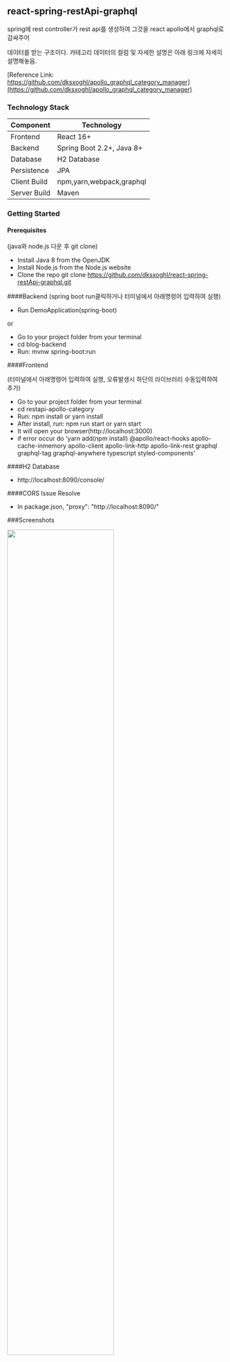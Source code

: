 ## react-spring-restApi-graphql
spring에 rest controller가 rest api를 생성하여 그것을 react apollo에서 graphql로 감싸주어 

데이터를 받는 구조이다. 카테고리 데이터의 컬럼 및 자세한 설명은 아래 링크에 자세히 설명해놓음. 

[Reference Link: https://github.com/dksxoghl/apollo_graphql_category_manager](https://github.com/dksxoghl/apollo_graphql_category_manager)

### Technology Stack

|Component|Technology|
|----|---|
|Frontend|React 16+|
|Backend|Spring Boot 2.2+, Java 8+|
|Database|H2 Database|
|Persistence|JPA|
|Client Build|npm,yarn,webpack,graphql|
|Server Build|Maven|

### Getting Started

#### Prerequisites
  (java와 node.js 다운 후 git clone)
- Install Java 8 from the OpenJDK
- Install Node.js from the Node.js website
- Clone the repo git clone https://github.com/dksxoghl/react-spring-restApi-graphql.git

####Backend
(spring boot run클릭하거나 터미널에서 아래명령어 입력하여 실행)
- Run DemoApplication(spring-boot)

or
- Go to your project folder from your terminal
- cd blog-backend
- Run: mvnw spring-boot:run


####Frontend

(터미널에서 아래명령어 입력하여 실행, 오류발생시 하단의 라이브러리 수동입력하여 추가)
- Go to your project folder from your terminal
- cd restapi-apollo-category
- Run: npm install or yarn install
- After install, run: npm run start or yarn start
- It will open your browser(http://localhost:3000)
- if error occur do 'yarn add(npm install) @apollo/react-hooks apollo-cache-inmemory apollo-client apollo-link-http apollo-link-rest graphql graphql-tag graphql-anywhere typescript styled-components'


####H2 Database
- http://localhost:8090/console/


####CORS Issue Resolve
- In package.json,  "proxy": "http://localhost:8090/"


###Screenshots


<img src="https://user-images.githubusercontent.com/45805470/75224285-91024e80-57eb-11ea-9040-c361c6fbd23a.PNG" width="70%"></img>
<img src="https://user-images.githubusercontent.com/45805470/75224330-a37c8800-57eb-11ea-9a6b-b35c59cc9f6c.PNG" width="70%"></img>